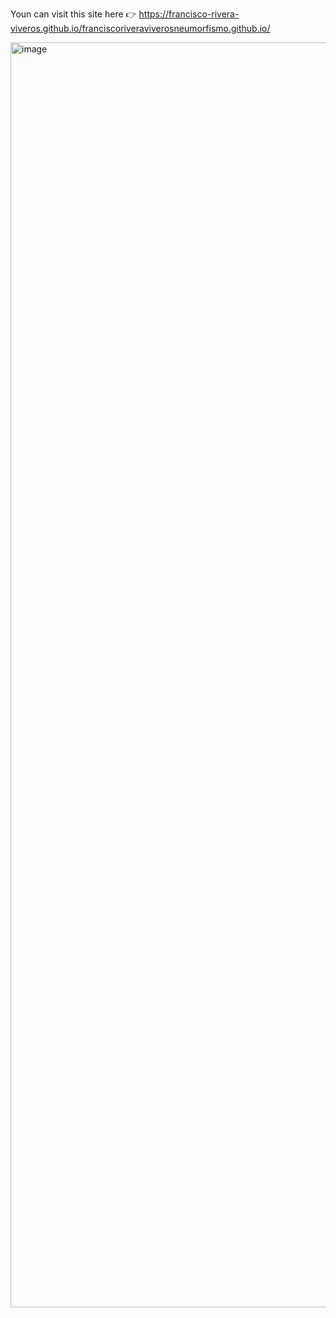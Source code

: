 Youn can visit this site here 👉 https://francisco-rivera-viveros.github.io/franciscoriveraviverosneumorfismo.github.io/

<img width="3839" height="2024" alt="image" src="https://github.com/user-attachments/assets/0a3180b0-bff9-4a75-9a00-104e3fc62b84" />

